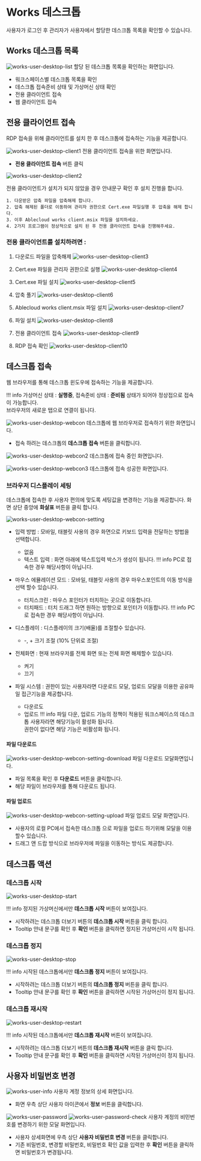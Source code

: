 # Works 데스크톱

사용자가 로그인 후 관리자가 사용자에서 할당한 데스크톱 목록을 확인할 수 있습니다.

## Works 데스크톱 목록

![works-user-desktop-list](../../assets/images/works-user-desktop-list.png)
할당 된 데스크톱 목록을 확인하는 화면입니다.

- 워크스페이스별 데스크톱 목록을 확인
- 데스크톱 접속준비 상태 및 가상머신 상태 확인
- 전용 클라이언트 접속
- 웹 클라이언트 접속

## 전용 클라이언트 접속

RDP 접속을 위해 클라이언트를 설치 한 후 데스크톱에 접속하는 기능을 제공합니다.

![works-user-desktop-client1](../../assets/images/works-user-desktop-client1.png)
전용 클라이언트 접속을 위한 화면입니다.

- **전용 클라이언트 접속** 버튼 클릭

![works-user-desktop-client2](../../assets/images/works-user-desktop-client2.png)

전용 클라이언트가 설치가 되지 않았을 경우 안내문구 확인 후 설치 진행을 합니다.

```
1. 다운받은 압축 파일을 압축해제 합니다.
2. 압축 해제된 폴더로 이동하여 관리자 권한으로 Cert.exe 파일실행 후 압축을 해제 합니다.
3. 이후 Ablecloud works client.msix 파일을 설치하세요.
4. 2가지 프로그램이 정상적으로 설치 된 후 전용 클라이언트 접속을 진행해주세요.
```

### 전용 클라이언트를 설치하려면 :

1. 다운로드 파일을 압축해제
![works-user-desktop-client3](../../assets/images/works-user-desktop-client3.png)

2. Cert.exe 파일을 관리자 권한으로 실행
![works-user-desktop-client4](../../assets/images/works-user-desktop-client4.png)

3. Cert.exe 파일 설치
![works-user-desktop-client5](../../assets/images/works-user-desktop-client5.png)

4. 압축 풀기
![works-user-desktop-client6](../../assets/images/works-user-desktop-client6.png)

5. Ablecloud works client.msix 파일 설치
![works-user-desktop-client7](../../assets/images/works-user-desktop-client7.png)

6. 파일 설치
![works-user-desktop-client8](../../assets/images/works-user-desktop-client8.png)

7. 전용 클라이언트 접속
![works-user-desktop-client9](../../assets/images/works-user-desktop-client9.png)

8. RDP 접속 확인
![works-user-desktop-client10](../../assets/images/works-user-desktop-client10.png)


## 데스크톱 접속

웹 브라우저를 통해 데스크톱 윈도우에 접속하는 기능을 제공합니다.

!!! info
    가상머신 상태 : **실행중**, 접속준비 상태 : **준비됨** 상태가 되어야 정상접으로 접속이 가능합니다.  
    브라우저의 새로운 탭으로 연결이 됩니다.

![works-user-desktop-webcon](../../assets/images/works-user-desktop-webcon.png)
데스크톱에 웹 브라우저로 접속하기 위한 화면입니다.

- 접속 하려는 데스크톱의 **데스크톱 접속** 버튼을 클릭합니다.

![works-user-desktop-webcon2](../../assets/images/works-user-desktop-webcon2.png)
데스크톱에 접속 중인 화면입니다.

![works-user-desktop-webcon3](../../assets/images/works-user-desktop-webcon3.png)
데스크톱에 접속 성공한 화면입니다.

### 브라우저 디스플레이 세팅

데스크톱에 접속한 후 사용자 편의에 맞도록 세팅값을 변경하는 기능을 제공합니다.
화면 상단 중앙에 **화살표** 버튼을 클릭 합니다.

![works-user-desktop-webcon-setting](../../assets/images/works-user-desktop-webcon-setting.png)

- 입력 방법 : 모바일, 태블릿 사용의 경우 화면으로 키보드 입력을 전달하는 방법을 선택합니다.
  - 없음
  - 텍스트 입력 : 화면 아래에 텍스트입력 박스가 생성이 됩니다.
!!! info
    PC로 접속한 경우 해당사항이 아닙니다.

- 마우스 에뮬레이션 모드 : 모바일, 태블릿 사용의 경우 마우스포인트의 이동 방식을 선택 할수 있습니다.
  - 터치스크린 : 마우스 포인터가 터치하는 곳으로 이동합니다.
  - 터치패드 : 터치 드래그 하면 원하는 방향으로 포인터가 이동합니다.
!!! info
    PC로 접속한 경우 해당사항이 아닙니다.

- 디스플레이 : 디스플레이의 크기(배율)를 조절할수 있습니다.
  - -, + 크기 조절 (10% 단위로 조절)
- 전체화면 : 현재 브라우저를 전체 화면 또는 전체 화면 해제할수 있습니다.
  - 켜기
  - 끄기
- 파일 시스템 : 권한이 있는 사용자라면 다운로드 모달, 업로드 모달을 이용한 공유파일 접근기능을 제공합니다.
  - 다운르도
  - 업로드
!!! info
    파일 다운, 업로드 기능의 정책이 적용된 워크스페이스의 데스크톱 사용자라면 해당기능이 활성화 됩니다.  
    권한이 없다면 해당 기능은 비활성화 됩니다.

#### 파일 다운로드

![works-user-desktop-webcon-setting-download](../../assets/images/works-user-desktop-webcon-setting-download.png)
파일 다운로드 모달화면입니다.

- 파일 목록을 확인 후 **다운로드** 버튼을 클릭합니다.
- 해당 파일이 브라우저를 통해 다운로드 됩니다.

#### 파일 업로드

![works-user-desktop-webcon-setting-upload](../../assets/images/works-user-desktop-webcon-setting-upload.png)
파일 업로드 모달 화면입니다.

- 사용자의 로컬 PC에서 접속한 데스크톱 으로 파일을 업로드 하기위해 모달을 이용할수 있습니다.
- 드래그 앤 드랍 방식으로 브라우저에 파일을 이동하는 방식도 제공합니다.

## 데스크톱 액션

### 데스크톱 시작

![works-user-desktop-start](../../assets/images/works-user-desktop-start.png)

!!! info
    정지된 가상머신에서만 **데스크톱 시작** 버튼이 보여집니다.

- 시작하려는 데스크톱 더보기 버튼의 **데스크톱 시작** 버튼을 클릭 합니다.
- Tooltip 안내 문구를 확인 후 **확인** 버튼을 클릭하면 정지된 가상머신이 시작 됩니다.

### 데스크톱 정지

![works-user-desktop-stop](../../assets/images/works-user-desktop-stop.png)

!!! info
    시작된 데스크톱에서만 **데스크톱 정지** 버튼이 보여집니다.

- 시작하려는 데스크톱 더보기 버튼의 **데스크톱 정지** 버튼을 클릭 합니다.
- Tooltip 안내 문구를 확인 후 **확인** 버튼을 클릭하면 시작된 가상머신이 정지 됩니다.

### 데스크톱 재시작

![works-user-desktop-restart](../../assets/images/works-user-desktop-restart.png)

!!! info
    시작된 데스크톱에서만 **데스크톱 재시작** 버튼이 보여집니다.

- 시작하려는 데스크톱 더보기 버튼의 **데스크톱 재시작** 버튼을 클릭 합니다.
- Tooltip 안내 문구를 확인 후 **확인** 버튼을 클릭하면 시작된 가상머신이 정지 됩니다.

## 사용자 비밀번호 변경

![works-user-info](../../assets/images/works-user-info.png)
사용자 계정 정보의 상세 화면입니다.

- 화면 우측 상단 사용자 아이콘에서 **정보** 버튼을 클릭합니다.

![works-user-password](../../assets/images/works-user-password.png)
![works-user-password-check](../../assets/images/works-user-password-check.png)
사용자 계정의 비민번호를 변경하기 위한 모달 화면입니다.

- 사용자 상세화면에 우측 상단 **사용자 비밀번호 변경** 버튼을 클릭합니다.
- 기존 비밀번호, 변경할 비밀번호, 비밀번호 확인 값을 입력한 후 **확인** 버튼을 클릭하면 비밀번호가 변경됩니다.
